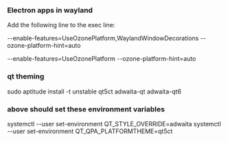 ### Electron apps in wayland

Add the following line to the exec line:

--enable-features=UseOzonePlatform,WaylandWindowDecorations --ozone-platform-hint=auto

--enable-features=UseOzonePlatform --ozone-platform-hint=auto

### qt theming
sudo aptitude install -t unstable qt5ct adwaita-qt adwaita-qt6

### above should set these environment variables
systemctl --user set-environment QT_STYLE_OVERRIDE=adwaita
systemctl --user set-environment QT_QPA_PLATFORMTHEME=qt5ct
